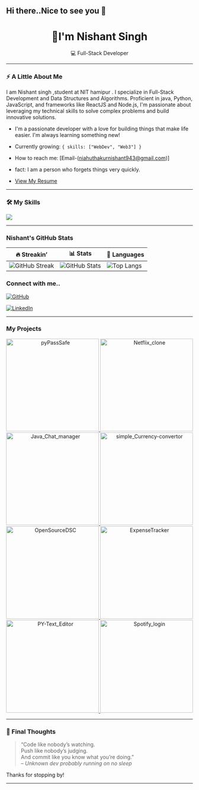 ## Hi there..Nice to see you 👋

<h1 align="center"> 👋I'm Nishant Singh </h1>
<p align="center">
  💻 Full-Stack Developer 
</p>

---

### ⚡ A Little About Me 
I am Nishant singh ,student at NIT hamipur . I specialize in Full-Stack Development and Data Structures and Algorithms. Proficient in java, Python, JavaScript, and frameworks like ReactJS and Node.js, I'm passionate about leveraging my technical skills to solve complex problems and build innovative solutions.
- I'm a passionate developer with a love for building things that make life easier. I'm always learning something new!

-  Currently growing: `{ skills: ["WebDev", "Web3"] }`
- How to reach me: [Email-(niahuthakurnishant943@gmail.com)]
- fact: I am a person who forgets things very quickly.
- [View My Resume](https://yourdomain.com/your-resume.pdf)

---

### 🛠️ My Skills

<div>
  <img src="https://skillicons.dev/icons?i=js,react,html,css,tailwind,nodejs,python,java,git,sqlite,mongodb&perline=8" />
</div>

---

### Nishant's GitHub Stats

| 🔥 Streakin’ | 📊 Stats | 🧠 Languages |
|--------------|-----------|-------------|
| ![GitHub Streak](https://streak-stats.demolab.com?user=Nixantsingh943&theme=tokyonight&hide_border=true) | ![GitHub Stats](https://github-readme-stats.vercel.app/api?username=Nixantsingh943&show_icons=true&theme=radical) | ![Top Langs](https://github-readme-stats.vercel.app/api/top-langs/?username=Nixantsingh943&layout=compact&theme=radical) |


### Connect with me..

[![GitHub](https://img.shields.io/badge/GitHub-Profile-181717?style=for-the-badge&logo=github)](https://github.com/Nixantsingh943)

[![LinkedIn](https://img.shields.io/badge/LinkedIn-Connect-blue?style=for-the-badge&logo=linkedin)](https://www.linkedin.com/in/nishant-singh-586315325/)

---

###  My Projects

<p align="center">
  <a href="https://github.com/Nixantsingh943/pyPassSafe">
    <img width="250" alt="pyPassSafe" src="https://github-readme-stats.vercel.app/api/pin/?username=Nixantsingh943&repo=pyPassSafe&theme=tokyonight" />
  </a>
  <a href="https://github.com/Nixantsingh943/Netflix_clone">
    <img width="250" alt="Netflix_clone" src="https://github-readme-stats.vercel.app/api/pin/?username=Nixantsingh943&repo=Netflix_clone&theme=tokyonight" />
  </a>
  <a href="https://github.com/Nixantsingh943/Java_Chat_manager">
    <img width="250" alt="Java_Chat_manager" src="https://github-readme-stats.vercel.app/api/pin/?username=Nixantsingh943&repo=Java_Chat_manager&theme=tokyonight" />
  </a>
  <a href="https://github.com/Nixantsingh943/simple_Currency-convertor">
    <img width="250" alt="simple_Currency-convertor" src="https://github-readme-stats.vercel.app/api/pin/?username=Nixantsingh943&repo=simple_Currency-convertor&theme=tokyonight" />
  </a>
  <a href="https://github.com/Nixantsingh943/OpenSourceDSC">
    <img width="250" alt="OpenSourceDSC" src="https://github-readme-stats.vercel.app/api/pin/?username=Nixantsingh943&repo=OpenSourceDSC&theme=tokyonight" />
  </a>
  <a href="https://github.com/Nixantsingh943/ExpenseTracker">
    <img width="250" alt="ExpenseTracker" src="https://github-readme-stats.vercel.app/api/pin/?username=Nixantsingh943&repo=ExpenseTracker&theme=tokyonight" />
  </a>
  <a href="https://github.com/Nixantsingh943/PY-Text_Editor">
    <img width="250" alt="PY-Text_Editor" src="https://github-readme-stats.vercel.app/api/pin/?username=Nixantsingh943&repo=PY-Text_Editor&theme=tokyonight" />
  </a>
  <a href="https://github.com/Nixantsingh943/Spotify_login">
    <img width="250" alt="Spotify_login" src="https://github-readme-stats.vercel.app/api/pin/?username=Nixantsingh943&repo=Spotify_login&theme=tokyonight" />
  </a>
  
</p>



---


### 🧃 Final Thoughts

> “Code like nobody’s watching.  
> Push like nobody’s judging.  
> And commit like you know what you’re doing.”  
> – *Unknown dev probably running on no sleep*

Thanks for stopping by!

---




